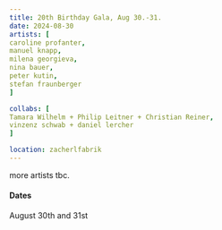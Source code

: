 ```yaml
---
title: 20th Birthday Gala, Aug 30.-31.
date: 2024-08-30
artists: [
caroline profanter,
manuel knapp,
milena georgieva,
nina bauer,
peter kutin,
stefan fraunberger
]

collabs: [
Tamara Wilhelm + Philip Leitner + Christian Reiner,
vinzenz schwab + daniel lercher
]

location: zacherlfabrik
---
```

more artists tbc.

#### Dates
August 30th and 31st


